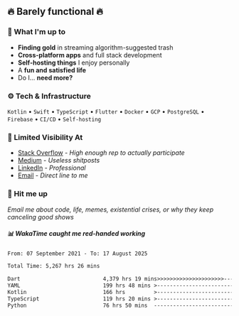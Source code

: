 ## 🔥 Barely functional 🔥

### 🎯 What I'm up to

- **Finding gold** in streaming algorithm-suggested trash
- **Cross-platform apps** and full stack development
- **Self-hosting things** I enjoy personally
- A **fun and satisfied life**
- Do I... **need more?**

### ⚙️ Tech & Infrastructure

`Kotlin` • `Swift` • `TypeScript` • `Flutter` • `Docker` • `GCP` • `PostgreSQL` • `Firebase` •
`CI/CD` • `Self-hosting`

### 🔗 Limited Visibility At

- [Stack Overflow](https://stackoverflow.com/users/15199864/deepanshu) - *High enough rep to
  actually participate*
- [Medium](https://medium.com/@deepanshuc2141) - *Useless shitposts*
- [LinkedIn](https://www.linkedin.com/in/chaudhary-deepanshu/) - *Professional*
- [Email](mailto:0qs8e9yn@duck.com) - *Direct line to me*

### 💬 Hit me up

*Email me about code, life, memes, existential crises, or why they keep canceling good shows*

##### 📊 *WakaTime caught me red-handed working*

<!--START_SECTION:waka-->

```txt
From: 07 September 2021 - To: 17 August 2025

Total Time: 5,267 hrs 26 mins

Dart                          4,379 hrs 19 mins>>>>>>>>>>>>>>>>>>>>>----   83.14 %
YAML                          199 hrs 48 mins >------------------------   03.79 %
Kotlin                        166 hrs         >------------------------   03.15 %
TypeScript                    119 hrs 20 mins >------------------------   02.27 %
Python                        76 hrs 50 mins  -------------------------   01.46 %
```

<!--END_SECTION:waka-->

<!---
If you're reading this in the raw file, you've gone too deep. Go back.
--->
